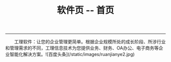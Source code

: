 ﻿---
layout: soft
title: "软件页 -- 首页"
categories: [newscenter]
---
<hr>
&emsp;&emsp;工理软件：让您的企业管理更简单。根据企业规模所处的成长阶段、所涉行业和管理需求的不同，工理信息技术为您提供业务、财务、OA办公、电子商务等企业智能化解决方案。![百度头条](/static/images/ruanjianye2.jpg)